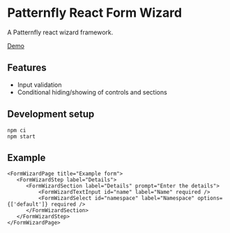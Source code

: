 # Patternfly React Form Wizard

A Patternfly react wizard framework.

[Demo](https://patternfly-labs.github.io/react-form-wizard/)

## Features

- Input validation
- Conditional hiding/showing of controls and sections

## Development setup

```
npm ci
npm start
```

## Example

```
<FormWizardPage title="Example form">
   <FormWizardStep label="Details">
      <FormWizardSection label="Details" prompt="Enter the details">
          <FormWizardTextInput id="name" label="Name" required />
          <FormWizardSelect id="namespace" label="Namespace" options={['default']} required />
      </FormWizardSection>
   </FormWizardStep>
</FormWizardPage>
```
